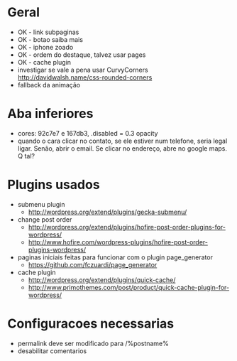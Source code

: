 
# Geral

* OK - link subpaginas
* OK - botao saiba mais
* OK - iphone zoado
* OK - ordem do destaque, talvez usar pages
* OK - cache plugin
* investigar se vale a pena usar CurvyCorners http://davidwalsh.name/css-rounded-corners
* fallback da animação

# Aba inferiores

* cores: 92c7e7 e 167db3, .disabled = 0.3 opacity
* quando o cara clicar no contato, se ele estiver num telefone, seria legal ligar. Senão, abrir o email. Se clicar no endereço, abre no google maps. Q tal?

# Plugins usados

* submenu plugin
  * http://wordpress.org/extend/plugins/gecka-submenu/
* change post order
  * http://wordpress.org/extend/plugins/hofire-post-order-plugins-for-wordpress/
  * http://www.hofire.com/wordpress-plugins/hofire-post-order-plugins-wordpress/
* paginas iniciais feitas para funcionar com o plugin page_generator
  * https://github.com/fczuardi/page_generator
* cache plugin
  * http://wordpress.org/extend/plugins/quick-cache/
  * http://www.primothemes.com/post/product/quick-cache-plugin-for-wordpress/

# Configuracoes necessarias

* permalink deve ser modificado para /%postname%
* desabilitar comentarios